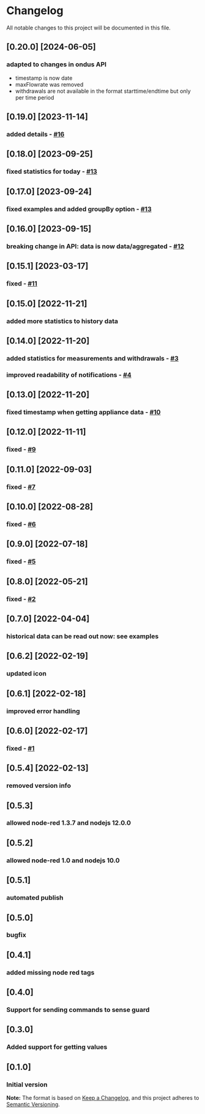 # Changelog
All notable changes to this project will be documented in this file.

## [0.20.0] [2024-06-05]
### adapted to changes in ondus API
- timestamp is now date
- maxFlowrate was removed
- withdrawals are not available in the format starttime/endtime but only per time period

## [0.19.0] [2023-11-14]
### added details - [#16](https://github.com/windkh/node-red-contrib-grohe-sense/issues/16) 

## [0.18.0] [2023-09-25]
### fixed statistics for today - [#13](https://github.com/windkh/node-red-contrib-grohe-sense/issues/13) 

## [0.17.0] [2023-09-24]
### fixed examples and added groupBy option - [#13](https://github.com/windkh/node-red-contrib-grohe-sense/issues/13) 

## [0.16.0] [2023-09-15]
### breaking change in API: data is now data/aggregated - [#12](https://github.com/windkh/node-red-contrib-grohe-sense/issues/12) 

## [0.15.1] [2023-03-17]
### fixed - [#11](https://github.com/windkh/node-red-contrib-grohe-sense/issues/11) 

## [0.15.0] [2022-11-21]
### added more statistics to history data

## [0.14.0] [2022-11-20]
### added statistics for measurements and withdrawals - [#3](https://github.com/windkh/node-red-contrib-grohe-sense/issues/3) 
### improved readability of notifications - [#4](https://github.com/windkh/node-red-contrib-grohe-sense/issues/4) 

## [0.13.0] [2022-11-20]
### fixed timestamp when getting appliance data - [#10](https://github.com/windkh/node-red-contrib-grohe-sense/issues/10) 

## [0.12.0] [2022-11-11]
### fixed - [#9](https://github.com/windkh/node-red-contrib-grohe-sense/issues/9) 

## [0.11.0] [2022-09-03]
### fixed - [#7](https://github.com/windkh/node-red-contrib-grohe-sense/issues/7) 

## [0.10.0] [2022-08-28]
### fixed - [#6](https://github.com/windkh/node-red-contrib-grohe-sense/issues/6) 

## [0.9.0] [2022-07-18]
### fixed - [#5](https://github.com/windkh/node-red-contrib-grohe-sense/issues/5) 

## [0.8.0] [2022-05-21]
### fixed - [#2](https://github.com/windkh/node-red-contrib-grohe-sense/issues/2) 

## [0.7.0] [2022-04-04]
### historical data can be read out now: see examples

## [0.6.2] [2022-02-19]
### updated icon

## [0.6.1] [2022-02-18]
### improved error handling

## [0.6.0] [2022-02-17]
### fixed - [#1](https://github.com/windkh/node-red-contrib-grohe-sense/issues/1) 

## [0.5.4] [2022-02-13]
### removed version info

## [0.5.3]
### allowed node-red 1.3.7 and nodejs 12.0.0

## [0.5.2]
### allowed node-red 1.0 and nodejs 10.0

## [0.5.1]
### automated publish

## [0.5.0]
### bugfix

## [0.4.1]
### added missing node red tags

## [0.4.0]
### Support for sending commands to sense guard

## [0.3.0]
### Added support for getting values

## [0.1.0]
### Initial version

**Note:** The format is based on [Keep a Changelog](https://keepachangelog.com/en/1.0.0/), and this project adheres to [Semantic Versioning](https://semver.org/spec/v2.0.0.html).
